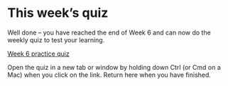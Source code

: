 # This week’s quiz


Well done – you have reached the end of Week 6 and can now do the weekly quiz to test your learning.

[Week 6 practice quiz](https://www.open.edu/openlearn/ocw/mod/quiz/view.php?id=96964)

Open the quiz in a new tab or window by holding down Ctrl (or Cmd on a Mac) when you click on the link. Return here when you have finished.

